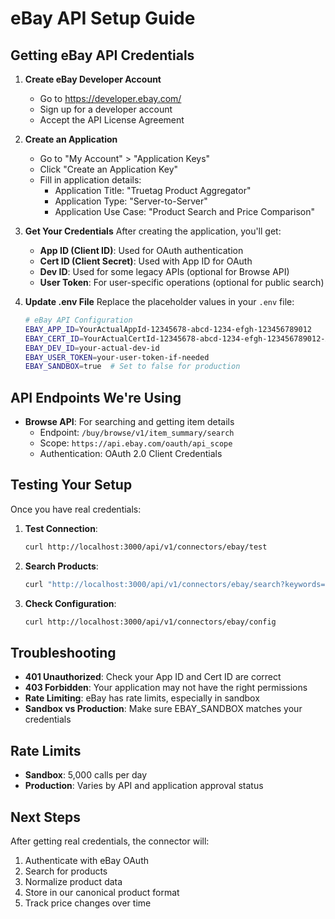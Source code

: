 # eBay API Setup Guide

## Getting eBay API Credentials

1. **Create eBay Developer Account**
   - Go to https://developer.ebay.com/
   - Sign up for a developer account
   - Accept the API License Agreement

2. **Create an Application**
   - Go to "My Account" > "Application Keys"
   - Click "Create an Application Key"
   - Fill in application details:
     - Application Title: "Truetag Product Aggregator"
     - Application Type: "Server-to-Server"
     - Application Use Case: "Product Search and Price Comparison"

3. **Get Your Credentials**
   After creating the application, you'll get:
   - **App ID (Client ID)**: Used for OAuth authentication
   - **Cert ID (Client Secret)**: Used with App ID for OAuth
   - **Dev ID**: Used for some legacy APIs (optional for Browse API)
   - **User Token**: For user-specific operations (optional for public search)

4. **Update .env File**
   Replace the placeholder values in your `.env` file:
   ```bash
   # eBay API Configuration
   EBAY_APP_ID=YourActualAppId-12345678-abcd-1234-efgh-123456789012
   EBAY_CERT_ID=YourActualCertId-12345678-abcd-1234-efgh-123456789012-AB
   EBAY_DEV_ID=your-actual-dev-id
   EBAY_USER_TOKEN=your-user-token-if-needed
   EBAY_SANDBOX=true  # Set to false for production
   ```

## API Endpoints We're Using

- **Browse API**: For searching and getting item details
  - Endpoint: `/buy/browse/v1/item_summary/search`
  - Scope: `https://api.ebay.com/oauth/api_scope`
  - Authentication: OAuth 2.0 Client Credentials

## Testing Your Setup

Once you have real credentials:

1. **Test Connection**:
   ```bash
   curl http://localhost:3000/api/v1/connectors/ebay/test
   ```

2. **Search Products**:
   ```bash
   curl "http://localhost:3000/api/v1/connectors/ebay/search?keywords=laptop&limit=5"
   ```

3. **Check Configuration**:
   ```bash
   curl http://localhost:3000/api/v1/connectors/ebay/config
   ```

## Troubleshooting

- **401 Unauthorized**: Check your App ID and Cert ID are correct
- **403 Forbidden**: Your application may not have the right permissions
- **Rate Limiting**: eBay has rate limits, especially in sandbox
- **Sandbox vs Production**: Make sure EBAY_SANDBOX matches your credentials

## Rate Limits

- **Sandbox**: 5,000 calls per day
- **Production**: Varies by API and application approval status

## Next Steps

After getting real credentials, the connector will:
1. Authenticate with eBay OAuth
2. Search for products
3. Normalize product data
4. Store in our canonical product format
5. Track price changes over time
